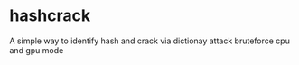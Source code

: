 # hashcrack
A simple way to identify hash and crack via dictionay attack bruteforce cpu and gpu mode
